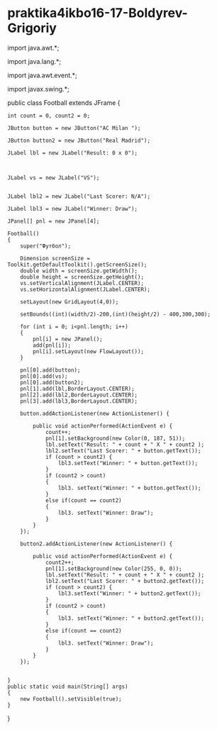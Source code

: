 # praktika4ikbo16-17-Boldyrev-Grigoriy




 import java.awt.*;

 import java.lang.*;

 import java.awt.event.*;

 import javax.swing.*;

  public class Football extends JFrame
{
    
    int count = 0, count2 = 0;
    
    JButton button = new JButton("AC Milan ");
    
    JButton button2 = new JButton("Real Madrid");
    
    JLabel lbl = new JLabel("Result: 0 x 0");
    
    
    
    JLabel vs = new JLabel("VS");
    
    
    JLabel lbl2 = new JLabel("Last Scorer: N/A");
    
    JLabel lbl3 = new JLabel("Winner: Draw");
    
    JPanel[] pnl = new JPanel[4];
    
    Football()
    {
        super("Футбол");

        Dimension screenSize = Toolkit.getDefaultToolkit().getScreenSize();
        double width = screenSize.getWidth();
        double height = screenSize.getHeight();
        vs.setVerticalAlignment(JLabel.CENTER);
        vs.setHorizontalAlignment(JLabel.CENTER);

        setLayout(new GridLayout(4,0));

        setBounds((int)(width/2)-200,(int)(height/2) - 400,300,300);

        for (int i = 0; i<pnl.length; i++)
        {
            pnl[i] = new JPanel();
            add(pnl[i]);
            pnl[i].setLayout(new FlowLayout());
        }

        pnl[0].add(button);
        pnl[0].add(vs);
        pnl[0].add(button2);
        pnl[1].add(lbl,BorderLayout.CENTER);
        pnl[2].add(lbl2,BorderLayout.CENTER);
        pnl[3].add(lbl3,BorderLayout.CENTER);

        button.addActionListener(new ActionListener() {

            public void actionPerformed(ActionEvent e) {
                count++;
                pnl[1].setBackground(new Color(0, 187, 51));
                lbl.setText("Result: " + count + " X " + count2 );
                lbl2.setText("Last Scorer: " + button.getText());
                if (count > count2) {
                    lbl3.setText("Winner: " + button.getText());
                }
                if (count2 > count)
                {
                    lbl3. setText("Winner: " + button.getText());
                }
                else if(count == count2)
                {
                    lbl3. setText("Winner: Draw");
                }
            }
        });

        button2.addActionListener(new ActionListener() {

            public void actionPerformed(ActionEvent e) {
                count2++;
                pnl[1].setBackground(new Color(255, 0, 0));
                lbl.setText("Result: " + count + " X " + count2 );
                lbl2.setText("Last Scorer: " + button2.getText());
                if (count > count2) {
                    lbl3.setText("Winner: " + button2.getText());
                }
                if (count2 > count)
                {
                    lbl3. setText("Winner: " + button2.getText());
                }
                else if(count == count2)
                {
                    lbl3. setText("Winner: Draw");
                }
            }
        });


    }
    public static void main(String[] args)
    {
        new Football().setVisible(true);
    }
}
